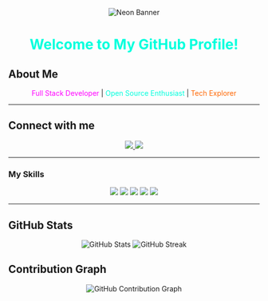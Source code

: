 <p align="center">
  <img src="https://your-neon-banner-image-link.com/banner.png" alt="Neon Banner" />
</p>

<h1 align="center" style="color:#00ffdd;">Welcome to My GitHub Profile!</h1>

## About Me
<p align="center">
  <span style="color:#ff00ff;">Full Stack Developer</span> | <span style="color:#00ffdd;">Open Source Enthusiast</span> | <span style="color:#ff6600;">Tech Explorer</span>
</p>

---

## Connect with me

<p align="center">
  <a href="https://discord.com/users/your-discord-id">
    <img src="https://img.shields.io/badge/-Discord-5865F2?style=for-the-badge&logo=discord&logoColor=white">
  </a>
  <a href="https://t.me/your-telegram-username">
    <img src="https://img.shields.io/badge/-Telegram-2CA5E0?style=for-the-badge&logo=telegram&logoColor=white">
  </a>
</p>

---

### My Skills

<p align="center">
  <img src="https://img.shields.io/badge/-HTML5-0d1117?style=for-the-badge&logo=html5&logoColor=ff6600">
  <img src="https://img.shields.io/badge/-CSS3-0d1117?style=for-the-badge&logo=css3&logoColor=44b2fb">
  <img src="https://img.shields.io/badge/-JavaScript-0d1117?style=for-the-badge&logo=javascript&logoColor=f7df1e">
  <img src="https://img.shields.io/badge/-Python-0d1117?style=for-the-badge&logo=python&logoColor=306998">
  <img src="https://img.shields.io/badge/-Node.js-0d1117?style=for-the-badge&logo=node.js&logoColor=41ab49">
</p>

---

## GitHub Stats

<p align="center">
  <img src="https://github-readme-stats.vercel.app/api?username=vert-k&show_icons=true&theme=radical" alt="GitHub Stats" />
  <img src="https://github-readme-streak-stats.herokuapp.com/?user=vert-k&theme=radical" alt="GitHub Streak" />
</p>

## Contribution Graph

<p align="center">
  <img src="https://activity-graph.herokuapp.com/graph?username=vert-k&theme=react-dark&bg_color=0d1117&color=00ffdd&line=ff00ff&point=ffffff" alt="GitHub Contribution Graph" />
</p>
